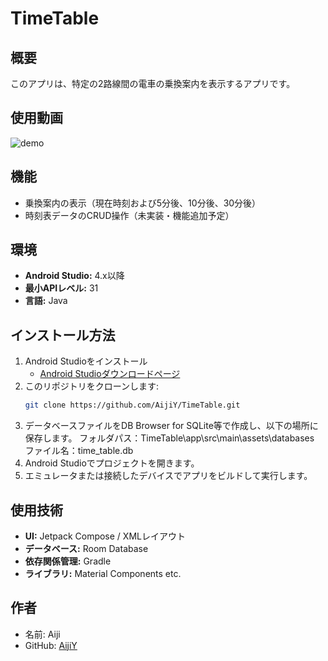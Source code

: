 # TimeTable

## 概要
このアプリは、特定の2路線間の電車の乗換案内を表示するアプリです。

## 使用動画
![demo](https://github.com/user-attachments/assets/90fb829d-113b-4ef8-ad8d-eced3d8f6401)

## 機能
- 乗換案内の表示（現在時刻および5分後、10分後、30分後）
- 時刻表データのCRUD操作（未実装・機能追加予定） 

## 環境
- **Android Studio:** 4.x以降
- **最小APIレベル:** 31
- **言語:** Java

## インストール方法
1. Android Studioをインストール
    - [Android Studioダウンロードページ](https://developer.android.com/studio)
2. このリポジトリをクローンします:
    ```bash
    git clone https://github.com/AijiY/TimeTable.git
    ```
3. データベースファイルをDB Browser for SQLite等で作成し、以下の場所に保存します。
   フォルダパス：TimeTable\app\src\main\assets\databases
    ファイル名：time_table.db
4. Android Studioでプロジェクトを開きます。
5. エミュレータまたは接続したデバイスでアプリをビルドして実行します。

## 使用技術
- **UI:** Jetpack Compose / XMLレイアウト
- **データベース:** Room Database
- **依存関係管理:** Gradle
- **ライブラリ:** Material Components etc.

## 作者
- 名前: Aiji
- GitHub: [AijiY](https://github.com/AijiY)
